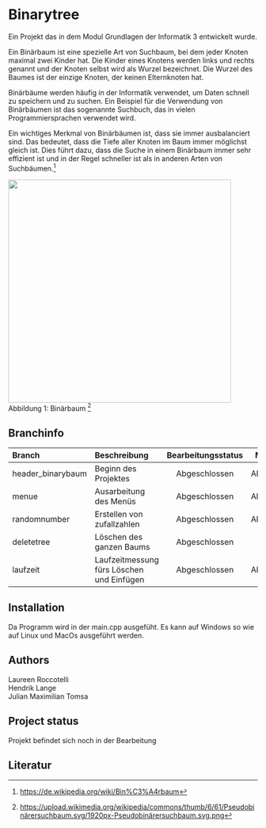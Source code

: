 # Binarytree

Ein Projekt das in dem Modul Grundlagen der Informatik 3 entwickelt wurde. <br/>


Ein Binärbaum ist eine spezielle Art von Suchbaum, bei dem jeder Knoten maximal zwei Kinder hat. Die Kinder eines Knotens werden links und rechts genannt und der Knoten selbst wird als Wurzel bezeichnet. Die Wurzel des Baumes ist der einzige Knoten, der keinen Elternknoten hat.

Binärbäume werden häufig in der Informatik verwendet, um Daten schnell zu speichern und zu suchen. Ein Beispiel für die Verwendung von Binärbäumen ist das sogenannte Suchbuch, das in vielen Programmiersprachen verwendet wird.

Ein wichtiges Merkmal von Binärbäumen ist, dass sie immer ausbalanciert sind. Das bedeutet, dass die Tiefe aller Knoten im Baum immer möglichst gleich ist. Dies führt dazu, dass die Suche in einem Binärbaum immer sehr effizient ist und in der Regel schneller ist als in anderen Arten von Suchbäumen.[^1] <br/>

<img src="https://upload.wikimedia.org/wikipedia/commons/thumb/6/61/Pseudobinärersuchbaum.svg/1920px-Pseudobinärersuchbaum.svg.png" width="450px"/> <br/>
Abbildung 1: Binärbaum [^2]

## Branchinfo

| Branch                 | Beschreibung           | Bearbeitungsstatus        | Mergestatus                   | Mergedatum    | Zielbranch |
|:---------------------- |:---------------------- | :------------------------:| :----------------------------:| :----------: | :------------- |
| header_binarybaum      | Beginn des Projektes   | Abgeschlossen |Abgeschlossen| am 14.12.2022 | main  |
| menue                  | Ausarbeitung des Menüs | Abgeschlossen | Abgeschlossen| am 23.12.2022 | main  |
| randomnumber           | Erstellen von zufallzahlen | Abgeschlossen | Abgeschlossen |am 23.12.2022 | menue  |
| deletetree                 | Löschen des ganzen Baums | Abgeschlossen | Wartet| vsl. 1.KW 2023 | main|
| laufzeit                | Laufzeitmessung fürs Löschen und Einfügen | Abgeschlossen | Abgeschlossen| am 27.12.2022 | deletetree  |

## Installation
Da Programm wird in der main.cpp ausgefüht.
Es kann auf Windows so wie auf Linux und MacOs ausgeführt werden.

## Authors
Laureen Roccotelli <br/>
Hendrik Lange <br/>
Julian Maximilian Tomsa

## Project status
Projekt befindet sich noch in der Bearbeitung

## Literatur
[^1]: https://de.wikipedia.org/wiki/Bin%C3%A4rbaum
[^2]: https://upload.wikimedia.org/wikipedia/commons/thumb/6/61/Pseudobinärersuchbaum.svg/1920px-Pseudobinärersuchbaum.svg.png
